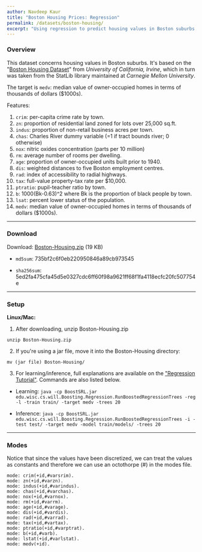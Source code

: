 ```yaml
---
author: Navdeep Kaur
title: "Boston Housing Prices: Regression"
permalink: /datasets/boston-housing/
excerpt: "Using regression to predict housing values in Boston suburbs."
---
```


### Overview

This dataset concerns housing values in Boston suburbs. It's based on the "[Boston Housing Dataset](https://archive.ics.uci.edu/ml/datasets/Housing)" from _University of California, Irvine_, which in turn was taken from the StatLib library maintained at _Carnegie Mellon University_.

The target is `medv`: median value of owner-occupied homes in terms of thousands of dollars ($1000s).

Features:

1. `crim`: per-capita crime rate by town.
2. `zn`: proportion of residential land zoned for lots over 25,000 sq.ft.
3. `indus`: proportion of non-retail business acres per town.
4. `chas`: Charles River dummy variable (=1 if tract bounds river; 0 otherwise)
5. `nox`: nitric oxides concentration (parts per 10 million)
6. `rm`: average number of rooms per dwelling.
7. `age`: proportion of owner-occupied units built prior to 1940.
8. `dis`: weighted distances to five Boston employment centres.
9. `rad`: index of accessibility to radial highways.
10. `tax`: full-value property-tax rate per $10,000.
11. `ptratio`: pupil-teacher ratio by town.
12. `b`: 1000(Bk-0.63)^2 where Bk is the proportion of black people by town.
13. `lsat`: percent lower status of the population.
14. `medv`: median value of owner-occupied homes in terms of thousands of dollars ($1000s).

---

### Download

Download: [Boston-Housing.zip](https://github.com/boost-starai/BoostSRL-Misc/blob/master/Datasets/Boston-Housing/Boston-Housing.zip?raw=true) (19 KB)

* `md5sum`: 735bf2c6f0eb220950846a89cb973545

* `sha256sum`: 5ed2fa475cfa45d5e0327cdc6ff60f98a9621ff68f1fa4118ecfc20fc507754e

---

### Setup

**Linux/Mac:**

1. After downloading, unzip Boston-Housing.zip
  
  `unzip Boston-Housing.zip`

2. If you're using a jar file, move it into the Boston-Housing directory:
  
  `mv (jar file) Boston-Housing/`

3. For learning/inference, full explanations are available on the ["Regression Tutorial"](https://github.com/boost-starai/BoostSRL/wiki/Regression). Commands are also listed below.

  * Learning: `java -cp BoostSRL.jar edu.wisc.cs.will.Boosting.Regression.RunBoostedRegressionTrees -reg -l -train train/ -target medv -trees 20`

  * Inference: `java -cp BoostSRL.jar edu.wisc.cs.will.Boosting.Regression.RunBoostedRegressionTrees -i -test test/ -target medv -model train/models/ -trees 20`

---

### Modes

Notice that since the values have been discretized, we can treat the values as constants and therefore we can use an octothorpe (#) in the modes file.

```text
mode: crim(+id,#varsrim).
mode: zn(+id,#varzn).
mode: indus(+id,#varindus).
mode: chas(+id,#varchas).
mode: nox(+id,#varnox).
mode: rm(+id,#varrm).
mode: age(+id,#varage).
mode: dis(+id,#vardis).
mode: rad(+id,#varrad).
mode: tax(+id,#vartax).
mode: ptratio(+id,#varptrat).
mode: b(+id,#varb).
mode: lstat(+id,#varlstat).
mode: medv(+id).
```
